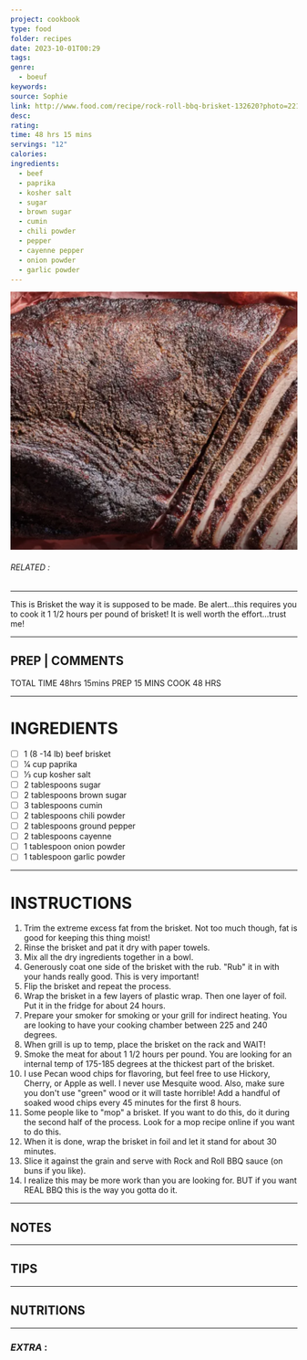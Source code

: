 ```yaml
---
project: cookbook
type: food
folder: recipes
date: 2023-10-01T00:29
tags: 
genre:
  - boeuf
keywords: 
source: Sophie
link: http://www.food.com/recipe/rock-roll-bbq-brisket-132620?photo=22134
desc: 
rating: 
time: 48 hrs 15 mins
servings: "12"
calories: 
ingredients:
  - beef
  - paprika
  - kosher salt
  - sugar
  - brown sugar
  - cumin
  - chili powder
  - pepper
  - cayenne pepper
  - onion powder
  - garlic powder
---
```


![IMAGE](image_564.png)

###### *RELATED* : 
---
This is Brisket the way it is supposed to be made. Be alert...this requires you to cook it 1 1/2 hours per pound of brisket! It is well worth the effort...trust me!

---
## PREP | COMMENTS

TOTAL TIME 48hrs 15mins
PREP 15 MINS
COOK 48 HRS

---
# INGREDIENTS

- [ ] 1 (8 -14 lb) beef brisket
- [ ] 1⁄4 cup paprika
- [ ] 1⁄3 cup kosher salt
- [ ] 2 tablespoons sugar
- [ ] 2 tablespoons brown sugar
- [ ] 3 tablespoons cumin
- [ ] 2 tablespoons chili powder
- [ ] 2 tablespoons ground pepper
- [ ] 2 tablespoons cayenne
- [ ] 1 tablespoon onion powder
- [ ] 1 tablespoon garlic powder

---
# INSTRUCTIONS

1. Trim the extreme excess fat from the brisket. Not too much though, fat is good for keeping this thing moist!
2. Rinse the brisket and pat it dry with paper towels.
3. Mix all the dry ingredients together in a bowl.
4. Generously coat one side of the brisket with the rub. "Rub" it in with your hands really good. This is very important!
5. Flip the brisket and repeat the process.
6. Wrap the brisket in a few layers of plastic wrap. Then one layer of foil. Put it in the fridge for about 24 hours.
7. Prepare your smoker for smoking or your grill for indirect heating. You are looking to have your cooking chamber between 225 and 240 degrees.
8. When grill is up to temp, place the brisket on the rack and WAIT!
9. Smoke the meat for about 1 1/2 hours per pound. You are looking for an internal temp of 175-185 degrees at the thickest part of the brisket.
10. I use Pecan wood chips for flavoring, but feel free to use Hickory, Cherry, or Apple as well. I never use Mesquite wood. Also, make sure you don't use "green" wood or it will taste horrible! Add a handful of soaked wood chips every 45 minutes for the first 8 hours.
11. Some people like to "mop" a brisket. If you want to do this, do it during the second half of the process. Look for a mop recipe online if you want to do this.
12. When it is done, wrap the brisket in foil and let it stand for about 30 minutes.
13. Slice it against the grain and serve with Rock and Roll BBQ sauce (on buns if you like).
14. I realize this may be more work than you are looking for. BUT if you want REAL BBQ this is the way you gotta do it.

---
## NOTES



---
## TIPS



---
## NUTRITIONS



---
### *EXTRA* :



